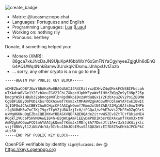 ![create_badge](https://github.com/LucasMZReal/LucasMZReal/assets/55422065/104edda7-56dc-4880-8007-1647779b4ae2)

* Matrix: @lucasmz:nope.chat
* Languages: Portuguese and English
* Programming Languages: [Lua](https://lua.org) ([Luau](https://luau-lang.org))
* Working on: nothing rlly
* Pronouns: he/they

Donate, if something helped you: 
* Monero (XMR): 88gca7xkJNcDaJN9UjuKpAf6bbWxY6xSmFNYaCgyhyeeZgjgUh6dEnQ64AQUWq4NnkBamw3UrokqK1DsmuJJhhpxUvtZozb
* ... sorry, any other crypto is a no go to me 🫡

```
-----BEGIN PGP PUBLIC KEY BLOCK-----

mDMEZbaCQBYJKwYBBAHaRw8BAQdA6IJ4R4CRitrxzDXHvZ4qQMxkFCNSBIFkcLah
uTXAd+W0VGx1Y2FzbXouZGV2IChLZXkgcHJpbWFyaWx5IHVzZWQgZm9yIHNpZ25p
bmcgYW5kIHByb3ZpbmcgaWRlbnRpdHkpIDxzaWduQGx1Y2FzbXouZGV2PoiZBBMW
CgBBFiEEyDmPUDiKbsrODXAxwmf7KmmJxtMFAmW2gkACGwMFCQlmAYAFCwkIBwIC
IgIGFQoJCAsCBBYCAwECHgcCF4AACgkQwmf7KmmJxtN4ZAD/ZJMg10Afs0mwTNPb
r2gBXBdM3w7oC7Kj79gzTfpVZjUBAJzjIc0/tFGQaJ/wPhE7wVs27bFFmDZqORrS
uxWqH6UNuDgEZbaCQBIKKwYBBAGXVQEFAQEHQAde2itrwW5ZEv8ZtTCrfQkjaME4
RGgkl2VUc6P5HVM0AwEIB4h+BBgWCgAmFiEEyDmPUDiKbsrODXAxwmf7KmmJxtMF
AmW2gkACGwwFCQlmAYAACgkQwmf7KmmJxtMDrgEA77DwsJtl1A+r3xSJdKAijklc
ssjf8BkVyl12iNbVdcYA/0Irbu1BbJObIMsxS23QU2WtzEIfD8ZRsEHkbJPCNPkC
=Us50
-----END PGP PUBLIC KEY BLOCK-----
```

OpenPGP verifiable by identity ```sign@lucasmz.dev``` @ https://keys.openpgp.org

